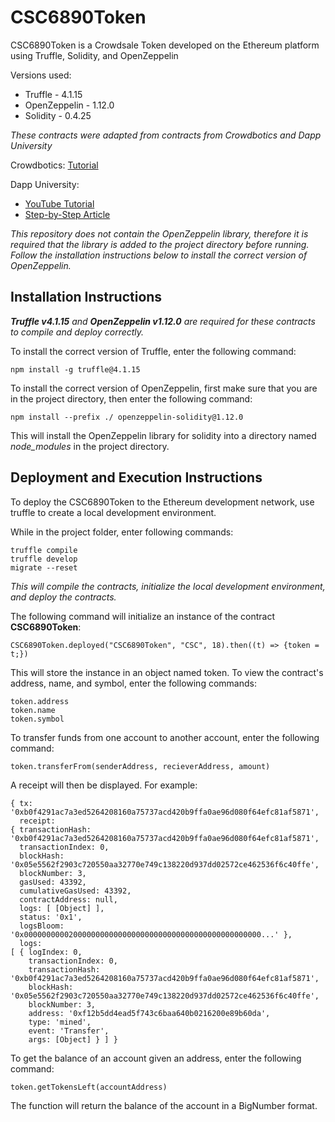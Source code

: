 # CSC6890Token

CSC6890Token is a Crowdsale Token developed on the Ethereum platform using Truffle, Solidity, and OpenZeppelin

Versions used:
* Truffle - 4.1.15
* OpenZeppelin - 1.12.0
* Solidity - 0.4.25

_These contracts were adapted from contracts from Crowdbotics and Dapp University_

Crowdbotics: [Tutorial](https://medium.com/crowdbotics/how-to-build-a-simple-capped-crowdsale-token-using-openzeppelin-library-part-1-2789ec642308)

Dapp University:
* [YouTube Tutorial](https://www.youtube.com/watch?v=2IqsgSyA8BQ)
* [Step-by-Step Article](http://www.dappuniversity.com/articles/real-world-ico)

_This repository does not contain the OpenZeppelin library, therefore it is required that the library is added to the project directory before running. Follow the installation instructions below to install the correct version of OpenZeppelin._


## Installation Instructions

_**Truffle v4.1.15** and **OpenZeppelin v1.12.0** are required for these contracts to compile and deploy correctly._

To install the correct version of Truffle, enter the following command:

	npm install -g truffle@4.1.15

To install the correct version of OpenZeppelin, first make sure that you are in the project directory, then enter the following command:

	npm install --prefix ./ openzeppelin-solidity@1.12.0

This will install the OpenZeppelin library for solidity into a directory named _node_modules_ in the project directory.


## Deployment and Execution Instructions

To deploy the CSC6890Token to the Ethereum development network, use truffle to create a local development environment.

While in the project folder, enter following commands:

	truffle compile
    truffle develop
    migrate --reset

_This will compile the contracts, initialize the local development environment, and deploy the contracts._

The following command will initialize an instance of the contract **CSC6890Token**:

	CSC6890Token.deployed("CSC6890Token", "CSC", 18).then((t) => {token = t;})

This will store the instance in an object named token. To view the contract's address, name, and symbol, enter the following commands:

	
    token.address
    token.name
    token.symbol

To transfer funds from one account to another account, enter the following command:

	token.transferFrom(senderAddress, recieverAddress, amount)

A receipt will then be displayed. For example:

	{ tx: '0xb0f4291ac7a3ed5264208160a75737acd420b9ffa0ae96d080f64efc81af5871',
  	  receipt:
   	{ transactionHash: '0xb0f4291ac7a3ed5264208160a75737acd420b9ffa0ae96d080f64efc81af5871',
      transactionIndex: 0,
      blockHash: '0x05e5562f2903c720550aa32770e749c138220d937dd02572ce462536f6c40ffe',
      blockNumber: 3,
      gasUsed: 43392,
      cumulativeGasUsed: 43392,
      contractAddress: null,
      logs: [ [Object] ],
      status: '0x1',
      logsBloom: '0x00000000002000000000000000000000000000000000000000000...' },
  	  logs:
   	[ { logIndex: 0,
        transactionIndex: 0,
        transactionHash: '0xb0f4291ac7a3ed5264208160a75737acd420b9ffa0ae96d080f64efc81af5871',
        blockHash: '0x05e5562f2903c720550aa32770e749c138220d937dd02572ce462536f6c40ffe',
        blockNumber: 3,
        address: '0xf12b5dd4ead5f743c6baa640b0216200e89b60da',
        type: 'mined',
        event: 'Transfer',
        args: [Object] } ] }

To get the balance of an account given an address, enter the following command:

	token.getTokensLeft(accountAddress)

The function will return the balance of the account in a BigNumber format.

